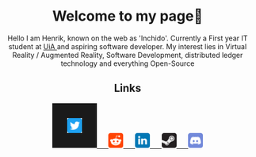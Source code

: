 <h1 align="center">Welcome to my page🗿</h1>
<div align="center">
  <p>
    Hello I am Henrik, known on the web as 'Inchido'. Currently a First year IT student at <a href="https://www.uia.no/en">UiA </a> and aspiring software developer. 
    My interest lies in Virtual Reality / Augmented Reality, Software Development, distributed ledger technology and everything Open-Source
  </p>
	<h2>Links</h2>
	<a href="https://twitter.com/_Inchido"><img border=30px alt="Twitter" width="30px" margin="1000px"
		src="https://github.com/edent/SuperTinyIcons/blob/master/images/svg/twitter.svg"
	</a>&nbsp;&nbsp;&nbsp;&nbsp;&nbsp;
	<a href="https://www.reddit.com/user/Inchido">
		<img alt="Reddit" width="30px"
		src="https://github.com/edent/SuperTinyIcons/blob/master/images/svg/reddit.svg"
	</a>&nbsp;&nbsp;&nbsp;&nbsp;&nbsp;
	<a href="https://www.linkedin.com/in/lars-henrik-råkil">
		<img alt="LinkedIn" width="30px"
		src="https://github.com/edent/SuperTinyIcons/blob/master/images/svg/linkedin.svg"
	</a>&nbsp;&nbsp;&nbsp;&nbsp;&nbsp;
	<a href="https://steamcommunity.com/profiles/76561198135935374/">
		<img alt="Steam" width="30px"
		src="https://github.com/edent/SuperTinyIcons/blob/master/images/svg/steam.svg"
	</a>&nbsp;&nbsp;&nbsp;&nbsp;&nbsp;
	<a href="https://discordapp.com/users/167610187119722496">
		<img alt="Steam" width="30px"
		src="https://github.com/edent/SuperTinyIcons/blob/master/images/svg/discord.svg"
	</a>
</div>

<!-- You found the secret message! Have a cookie🍪 -->
